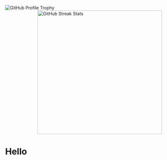 <a href="https://github.com/ryo-ma/github-profile-trophy">
  <img align="left" src="https://github-profile-trophy.vercel.app/?username=paper-bag-dev&no-bg=true&column=3&margin-w=15&margin-h=15" alt="GitHub Profile Trophy" />
</a>
<img align="right" width="400" src="https://github-readme-streak-stats.herokuapp.com/?user=paper-bag-dev&theme=transparent" alt="GitHub Streak Stats" />
<br clear="both" />

# Hello
